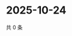 # 2025-10-24

共 0 条

<!-- BEGIN ZHIHUVIDEO -->
<!-- 最后更新时间 Fri Oct 24 2025 14:17:11 GMT+0800 (China Standard Time) -->

<!-- END ZHIHUVIDEO -->
